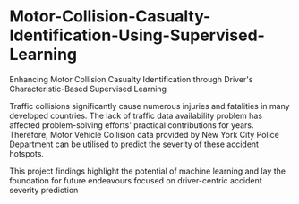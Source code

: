 # Motor-Collision-Casualty-Identification-Using-Supervised-Learning
Enhancing Motor Collision Casualty Identification through Driver's Characteristic-Based Supervised Learning

Traffic collisions significantly cause numerous injuries and fatalities in many developed countries. The lack of traffic data availability problem has affected problem-solving efforts' practical contributions for years. Therefore, Motor Vehicle Collision data provided by New York City Police Department can be utilised to predict the severity of these accident hotspots. 

This project findings highlight the potential of machine learning and lay the foundation for future endeavours focused on driver-centric accident severity prediction
